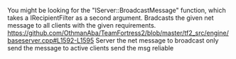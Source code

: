 <ambig page="IServer_BroadcastMessage2">You might be looking for the "IServer::BroadcastMessage" function, which takes a <page>IRecipientFilter</page> as a second argument.</ambig>
<function name="BroadcastMessage" parent="IServer" type="classfunc">
	<description>Bradcasts the given net message to all clients with the given requirements.</description>
	<source>https://github.com/OthmanAba/TeamFortress2/blob/master/tf2_src/engine/baseserver.cpp#L1592-L1595</source>
	<realm>Server</realm>
	<args>
		<arg name="msg" type="INetMessage&">the net message to broadcast</arg>
		<arg name="onlyActive" type="bool" default="false">only send the message to active clients</arg>
		<arg name="reliable" type="bool" default="false">send the msg reliable</arg>
	</args>
</function>